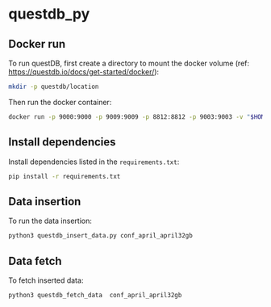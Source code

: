 # questdb_py


## Docker run
To run questDB, first create a directory to mount the docker volume 
(ref: https://questdb.io/docs/get-started/docker/): 

```bash
mkdir -p questdb/location
```
Then run the docker container:
```bash
docker run -p 9000:9000 -p 9009:9009 -p 8812:8812 -p 9003:9003 -v "$HOME/questdb/location:/var/lib/questdb"  questdb/questdb:7.1.1
```

## Install dependencies

Install dependencies listed in the `requirements.txt`:
```bash
pip install -r requirements.txt
```

## Data insertion

To run the data insertion:

```bash
python3 questdb_insert_data.py conf_april_april32gb
```

## Data fetch

To fetch inserted data:
```bash
python3 questdb_fetch_data  conf_april_april32gb
```